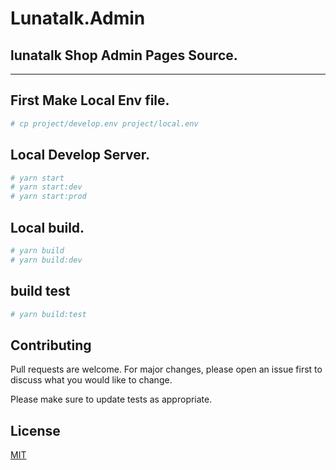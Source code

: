 # Lunatalk.Admin

## lunatalk Shop Admin Pages Source.

---
## First Make Local Env file.
```bash
# cp project/develop.env project/local.env
```

## Local Develop Server.
```bash
# yarn start
# yarn start:dev
# yarn start:prod
```

## Local build.
```bash
# yarn build
# yarn build:dev
```

## build test
```bash
# yarn build:test
```

## Contributing
Pull requests are welcome. For major changes, please open an issue first to discuss what you would like to change.

Please make sure to update tests as appropriate.

## License
[MIT](https://choosealicense.com/licenses/mit/)
